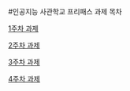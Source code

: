 #인공지능 사관학교 프리패스 과제 목차

[1주차 과제](https://github.com/cmin427/AI/blob/master/1.ipynb)

[2주차 과제](https://github.com/cmin427/AI/blob/master/2.ipynb)

[3주차 과제](https://github.com/cmin427/AI/blob/master/3.ipynb)

[4주차 과제](https://github.com/cmin427/AI/blob/master/4.ipynb)
